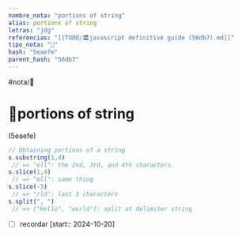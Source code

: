 ```yaml
---
nombre_nota: "portions of string"
alias: portions of string
letras: "jdg"
referencias: "[[TODO/🏛️javascript definitive guide (56db7).md]]"
tipo_nota: "📑"
hash: "5eaefe"
parent_hash: "56db7"
---
```


#nota/📑

# 📑portions of string
<div class="hash">(5eaefe)</div>

```javascript
// Obtaining portions of a string
s.substring(1,4)
 // => "ell": the 2nd, 3rd, and 4th characters.
s.slice(1,4)
 // => "ell": same thing
s.slice(-3)
 // => "rld": last 3 characters
s.split(", ")
 // => ["Hello", "world"]: split at delimiter string

```


- [ ] recordar  [start:: 2024-10-20]
